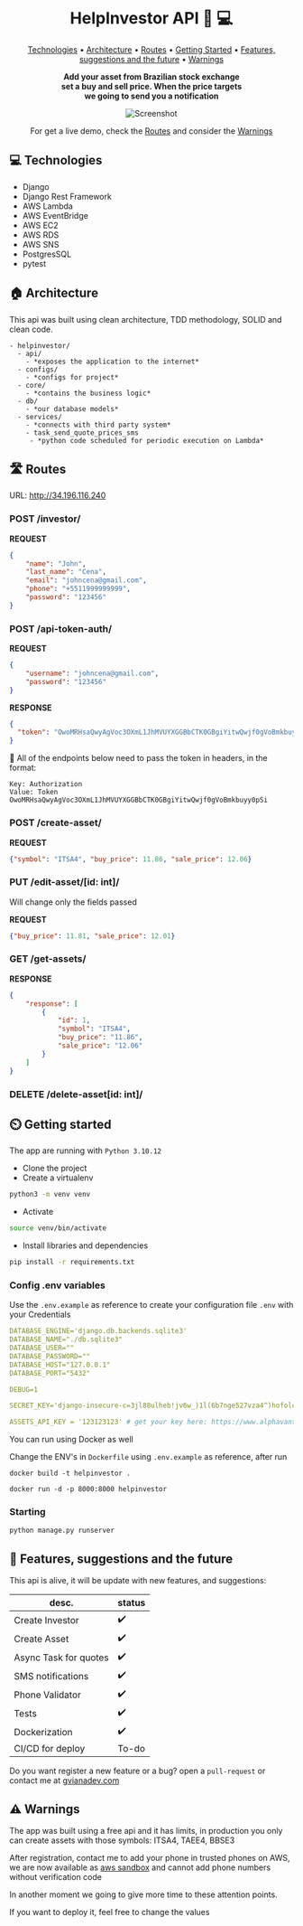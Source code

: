 <h1 align="center" style="font-weight: bold;">HelpInvestor API 💸 💻</h1>

<p align="center">
 <a href="#technologies">Technologies</a> • 
<a href="#architecture">Architecture</a> •
 <a href="#routes">Routes</a> •
 <a href="#started">Getting Started</a> • 
 <a href="#future">Features, suggestions and the future</a> •
 <a href="#warnings">Warnings</a>
</p>

<p align="center">
    <b>Add your asset from Brazilian stock exchange<br> set a buy and sell price.
When the price targets<br> we going to send you a notification</b>
</p>

<p align="center">
  <img src="https://github.com/guirlviana/helpinvestor/assets/65058505/b05b0253-ba69-4f44-a677-3f5049489573" alt="Screenshot" />
</p>

<p align="center">
 For get a live demo, check the <a href="#routes">Routes</a> and consider the <a href="#warnings">Warnings</a>
</p>


<h2 id="technologies">💻 Technologies</h2>

- Django
- Django Rest Framework
- AWS Lambda
- AWS EventBridge
- AWS EC2
- AWS RDS
- AWS SNS
- PostgresSQL
- pytest

<h2 id="architecture">🏠 Architecture</h2>

<p>This api was built using clean architecture, TDD methodology, SOLID and clean code.</p>

```
- helpinvestor/
  - api/
    - *exposes the application to the internet*
  - configs/
    - *configs for project*
  - core/
    - *contains the business logic*
  - db/
    - *our database models*
  - services/
    - *connects with third party system*
    - task_send_quote_prices_sms
     - *python code scheduled for periodic execution on Lambda*
```

<h2 id="routes">🛣️ Routes</h2>

URL: http://34.196.116.240

<h3>POST /investor/</h3>

**REQUEST**
```json
{
    "name": "John",
    "last_name": "Cena",
    "email": "johncena@gmail.com",
    "phone": "+5511999999999",
    "password": "123456"
}
```
<h3>POST /api-token-auth/</h3>

**REQUEST**
```json
{
    "username": "johncena@gmail.com",   
    "password": "123456"
}
```

**RESPONSE**
```json
{
  "token": "OwoMRHsaQwyAgVoc3OXmL1JhMVUYXGGBbCTK0GBgiYitwQwjf0gVoBmkbuyy0pSi"
}
```

<p>🚨 All of the endpoints below need to pass the token in headers, in the format:</p>

```
Key: Authorization
Value: Token OwoMRHsaQwyAgVoc3OXmL1JhMVUYXGGBbCTK0GBgiYitwQwjf0gVoBmkbuyy0pSi
```

<h3>POST /create-asset/</h3>

**REQUEST**
```json
{"symbol": "ITSA4", "buy_price": 11.86, "sale_price": 12.06}
```

<h3>PUT /edit-asset/[id: int]/</h3>

Will change only the fields passed

**REQUEST**
```json
{"buy_price": 11.81, "sale_price": 12.01}
```

<h3>GET /get-assets/</h3>

**RESPONSE**
```json
{
    "response": [
        {
            "id": 1,
            "symbol": "ITSA4",
            "buy_price": "11.86",
            "sale_price": "12.06"
        }
    ]
}
```

<h3>DELETE /delete-asset[id: int]/</h3>

<h2 id="started">⏲️ Getting started</h2>

The app are running with `Python 3.10.12`

- Clone the project
- Create a virtualenv

```bash
python3 -m venv venv
```
- Activate
  
```bash
source venv/bin/activate
```

- Install libraries and dependencies

```bash
pip install -r requirements.txt
```

<h3>Config .env variables</h2>

Use the `.env.example` as reference to create your configuration file `.env` with your Credentials

```yaml
DATABASE_ENGINE='django.db.backends.sqlite3'
DATABASE_NAME="./db.sqlite3"
DATABASE_USER=""
DATABASE_PASSWORD=""
DATABASE_HOST="127.0.0.1"
DATABASE_PORT="5432"

DEBUG=1

SECRET_KEY='django-insecure-c=3jl88ulheb!jv6w_)1l(6b7nge527vza4^)hofolc43f1+wh'

ASSETS_API_KEY = '123123123' # get your key here: https://www.alphavantage.co/
```

You can run using Docker as well

Change the ENV's in `Dockerfile` using `.env.example` as reference, after run

```
docker build -t helpinvestor .
```
```
docker run -d -p 8000:8000 helpinvestor
```

<h3>Starting</h3>

```bash
python manage.py runserver
```

<h2 id="future">🚀 Features, suggestions and the future</h2>
<p>This api is alive, it will be update with new features, and suggestions:</p>

| desc.           | status |
|-----------------|--------|
| Create Investor | ✔️   |
| Create Asset    | ✔️   |
| Async Task for quotes | ✔️   |
| SMS notifications | ✔️ |
| Phone Validator | ✔️  |
| Tests | ✔️  |
| Dockerization | ✔️  |
| CI/CD for deploy | To-do  |


Do you want register a new feature or a bug? open a `pull-request` or contact me at [gvianadev.com](https://gvianadev.com)

<h2 id="warnings">⚠️ Warnings</h2>
The app was built using a free api and it has limits, in production you only can create assets with those symbols: ITSA4, TAEE4, BBSE3
<p>After registration, contact me to add your phone in trusted phones on AWS, we are now available as <a href="https://docs.aws.amazon.com/sns/latest/dg/sns-sms-sandbox.html" target="_blank">aws sandbox</a> and cannot add phone numbers without verification code</p>

<p>In another moment we going to give more time to these attention points.</p>

<p>If you want to deploy it, feel free to change the values</p>
